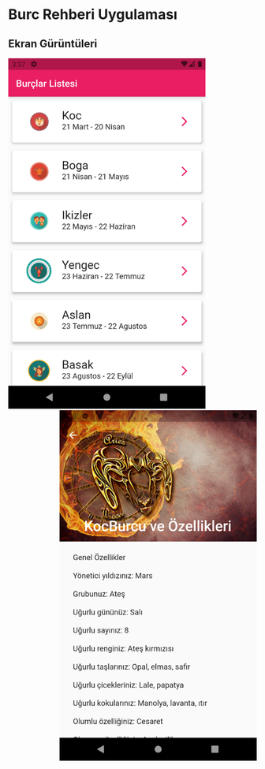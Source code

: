 # Burc Rehberi Uygulaması

## Ekran Gürüntüleri

<img src="images/ss/1.png" width="400" >

<img src="images/ss/2.png" width="400" align= "right" >


